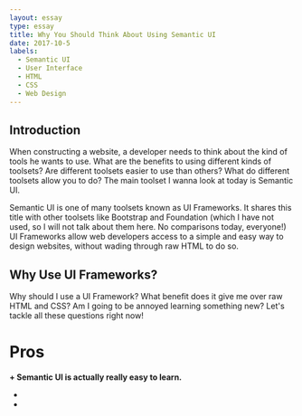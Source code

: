 ```yaml
---
layout: essay
type: essay
title: Why You Should Think About Using Semantic UI
date: 2017-10-5
labels:
  - Semantic UI
  - User Interface
  - HTML
  - CSS
  - Web Design
---
```


## Introduction

When constructing a website, a developer needs to think about the kind of tools he wants to use. What are the benefits to using different kinds of toolsets? Are different toolsets easier to use than others? What do different toolsets allow you to do? The main toolset I wanna look at today is Semantic UI. 

Semantic UI is one of many toolsets known as UI Frameworks. It shares this title with other toolsets like Bootstrap and Foundation (which I have not used, so I will not talk about them here. No comparisons today, everyone!) UI Frameworks allow web developers access to a simple and easy way to design websites, without wading through raw HTML to do so.

## Why Use UI Frameworks?

Why should I use a UI Framework? What benefit does it give me over raw HTML and CSS? Am I going to be annoyed learning something new? Let's tackle all these questions right now!

# Pros
**+ Semantic UI is actually really easy to learn.** 

+ 
+
